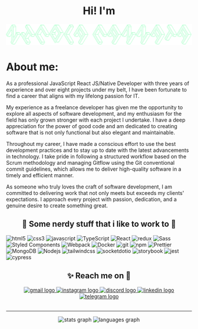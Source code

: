 <h1 align="center">Hi! I'm</h1>

![Screenshot](banner.png)

# About me:
As a professional JavaScript React JS/Native Developer with three years of experience and over eight projects under my belt, I have been fortunate to find a career that aligns with my lifelong passion for IT. <br>

My experience as a freelance developer has given me the opportunity to explore all aspects of software development, and my enthusiasm for the field has only grown stronger with each project I undertake. I have a deep appreciation for the power of good code and am dedicated to creating software that is not only functional but also elegant and maintainable. <br>

Throughout my career, I have made a conscious effort to use the best development practices and to stay up to date with the latest advancements in technology. I take pride in following a structured workflow based on the Scrum methodology and managing Gitflow using the Git conventional commit guidelines, which allows me to deliver high-quality software in a timely and efficient manner. <br>

As someone who truly loves the craft of software development, I am committed to delivering work that not only meets but exceeds my clients' expectations. I approach every project with passion, dedication, and a genuine desire to create something great. <br>

<h2 align="center">👾 Some nerdy stuff that i like to work to 👾</h2>
<p>
  <img alt="html5" src="https://img.shields.io/badge/-HTML5-E34F26?style=flat-square&logo=html5&logoColor=white" />
  <img alt="css3" src="https://img.shields.io/badge/-CSS3-1468A8?style=flat-square&logo=css3&logoColor=white" />
  <img alt="javascript" src="https://img.shields.io/badge/-Javascript-E8D44D?style=flat-square&logo=javascript&logoColor=black" />
  <img alt="TypeScript" src="https://img.shields.io/badge/-TypeScript-007ACC?style=flat-square&logo=typescript&logoColor=white" />
  <img alt="React" src="https://img.shields.io/badge/-React-45b8d8?style=flat-square&logo=react&logoColor=white" />
  <img alt="redux" src="https://img.shields.io/badge/-Redux-764ABC?style=flat-square&logo=redux&logoColor=white" />
  <img alt="Sass" src="https://img.shields.io/badge/-Sass-CC6699?style=flat-square&logo=sass&logoColor=white" />
  <img alt="Styled Components" src="https://img.shields.io/badge/-Styled_Components-db7092?style=flat-square&logo=styled-components&logoColor=white" />
  <img alt="Webpack" src="https://img.shields.io/badge/-Webpack-8DD6F9?style=flat-square&logo=webpack&logoColor=white" /> 
  <img alt="Docker" src="https://img.shields.io/badge/-Docker-46a2f1?style=flat-square&logo=docker&logoColor=white" />
  <img alt="git" src="https://img.shields.io/badge/-Git-F05032?style=flat-square&logo=git&logoColor=white" />
  <img alt="npm" src="https://img.shields.io/badge/-NPM-CB3837?style=flat-square&logo=npm&logoColor=white" />
  <img alt="Prettier" src="https://img.shields.io/badge/-Prettier-F7B93E?style=flat-square&logo=prettier&logoColor=white" />
  <img alt="MongoDB" src="https://img.shields.io/badge/-MongoDB-13aa52?style=flat-square&logo=mongodb&logoColor=white" />
  <img alt="Nodejs" src="https://img.shields.io/badge/-Nodejs-43853d?style=flat-square&logo=Node.js&logoColor=white" />
  <img alt="tailwindcss" src="https://img.shields.io/badge/-Tailwindcss-08ACC9?style=flat-square&logo=tailwindcss&logoColor=white" />
  <img alt="socketdotio" src="https://img.shields.io/badge/-Socketdotio-white?style=flat-square&logo=socketdotio&logoColor=black" />
  <img alt="storybook" src="https://img.shields.io/badge/-Storybook-FE4685?style=flat-square&logo=storybook&logoColor=white" />
  <img alt="jest" src="https://img.shields.io/badge/-Jest-99425B?style=flat-square&logo=jest&logoColor=white" />
  <img alt="cypress" src="https://img.shields.io/badge/-Cypress-4EFF92?style=flat-square&logo=cypress&logoColor=black" />
</p>


<h2 align="center">✨ Reach me on 💫</h2>
<div align="center">
  <a href="salvatore.nicola.cannata@gmail.com" target="_blank">
    <img src="https://img.shields.io/static/v1?message=Gmail&logo=gmail&label=&color=D14836&logoColor=white&labelColor=&style=for-the-badge" height="23" alt="gmail logo"  />
  </a>
  <a href="https://www.instagram.com/karabash._/" target="_blank">
    <img src="https://img.shields.io/static/v1?message=Instagram&logo=instagram&label=&color=E4405F&logoColor=white&labelColor=&style=for-the-badge" height="23" alt="instagram logo"  />
  </a>
  <a href="zRonjn #7897" target="_blank">
    <img src="https://img.shields.io/static/v1?message=Discord&logo=discord&label=&color=7289DA&logoColor=white&labelColor=&style=for-the-badge" height="23" alt="discord logo"  />
  </a>
  <a href="https://www.linkedin.com/in/salvatore-nicola-cannata/" target="_blank">
    <img src="https://img.shields.io/static/v1?message=LinkedIn&logo=linkedin&label=&color=0077B5&logoColor=white&labelColor=&style=for-the-badge" height="23" alt="linkedin logo"  />
  </a>
  <a href="https://t.me/xKarabash" target="_blank">
    <img src="https://img.shields.io/static/v1?message=Telegram&logo=telegram&label=&color=2CA5E0&logoColor=white&labelColor=&style=for-the-badge" height="23" alt="telegram logo"  />
  </a>
</div>
<br>

---

<div align="center">
  <img src="https://github-readme-stats.vercel.app/api?username=ncannata-dev&hide_title=false&hide_rank=false&show_icons=true&include_all_commits=true&count_private=true&disable_animations=false&theme=dark&locale=en&hide_border=true" height="150" alt="stats graph"  />

  <img src="https://github-readme-stats.vercel.app/api/top-langs?username=ncannata-dev&locale=en&hide_title=false&layout=compact&card_width=320&langs_count=5&theme=dark&hide_border=true" height="150" alt="languages graph"  />
</div>
